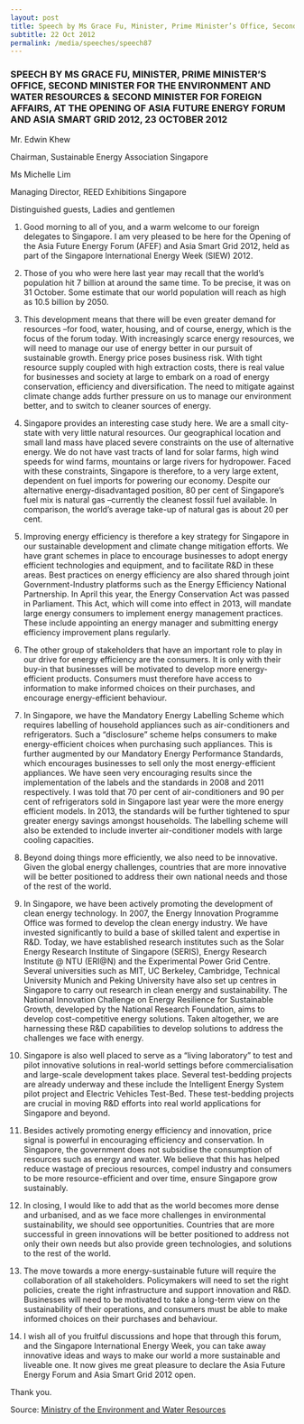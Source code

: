 ```yaml
---
layout: post
title: Speech by Ms Grace Fu, Minister, Prime Minister’s Office, Second Minister for the Environment and Water Resources & Second Minister for Foreign Affairs, at the opening of Asia Future Energy Forum and Asia Smart Grid 2012, 23 October 2012
subtitle: 22 Oct 2012
permalink: /media/speeches/speech87
---
```


### SPEECH BY MS GRACE FU, MINISTER, PRIME MINISTER’S OFFICE, SECOND MINISTER FOR THE ENVIRONMENT AND WATER RESOURCES & SECOND MINISTER FOR FOREIGN AFFAIRS, AT THE OPENING OF ASIA FUTURE ENERGY FORUM AND ASIA SMART GRID 2012, 23 OCTOBER 2012

Mr. Edwin Khew

Chairman, Sustainable Energy Association Singapore

Ms Michelle Lim

Managing Director, REED Exhibitions Singapore

Distinguished guests, Ladies and gentlemen

1. Good morning to all of you, and a warm welcome to our foreign delegates to Singapore. I am very pleased to be here for the Opening of the Asia Future Energy Forum (AFEF) and Asia Smart Grid 2012, held as part of the Singapore International Energy Week (SIEW) 2012.

2. Those of you who were here last year may recall that the world’s population hit 7 billion at around the same time. To be precise, it was on 31 October. Some estimate that our world population will reach as high as 10.5 billion by 2050.

3. This development means that there will be even greater demand for resources –for food, water, housing, and of course, energy, which is the focus of the forum today. With increasingly scarce energy resources, we will need to manage our use of energy better in our pursuit of sustainable growth. Energy price poses business risk. With tight resource supply coupled with high extraction costs, there is real value for businesses and society at large to embark on a road of energy conservation, efficiency and diversification. The need to mitigate against climate change adds further pressure on us to manage our environment better, and to switch to cleaner sources of energy.

4. Singapore provides an interesting case study here. We are a small city-state with very little natural resources. Our geographical location and small land mass have placed severe constraints on the use of alternative energy. We do not have vast tracts of land for solar farms, high wind speeds for wind farms, mountains or large rivers for hydropower. Faced with these constraints, Singapore is therefore, to a very large extent, dependent on fuel imports for powering our economy. Despite our alternative energy-disadvantaged position, 80 per cent of Singapore’s fuel mix is natural gas –currently the cleanest fossil fuel available. In comparison, the world’s average take-up of natural gas is about 20 per cent.

5. Improving energy efficiency is therefore a key strategy for Singapore in our sustainable development and climate change mitigation efforts. We have grant schemes in place to encourage businesses to adopt energy efficient technologies and equipment, and to facilitate R&D in these areas. Best practices on energy efficiency are also shared through joint Government-Industry platforms such as the Energy Efficiency National Partnership. In April this year, the Energy Conservation Act was passed in Parliament. This Act, which will come into effect in 2013, will mandate large energy consumers to implement energy management practices. These include appointing an energy manager and submitting energy efficiency improvement plans regularly.

6. The other group of stakeholders that have an important role to play in our drive for energy efficiency are the consumers. It is only with their buy-in that businesses will be motivated to develop more energy-efficient products. Consumers must therefore have access to information to make informed choices on their purchases, and encourage energy-efficient behaviour.

7. In Singapore, we have the Mandatory Energy Labelling Scheme which requires labelling of household appliances such as air-conditioners and refrigerators. Such a “disclosure” scheme helps consumers to make energy-efficient choices when purchasing such appliances. This is further augmented by our Mandatory Energy Performance Standards, which encourages businesses to sell only the most energy-efficient appliances. We have seen very encouraging results since the implementation of the labels and the standards in 2008 and 2011 respectively. I was told that 70 per cent of air-conditioners and 90 per cent of refrigerators sold in Singapore last year were the more energy efficient models. In 2013, the standards will be further tightened to spur greater energy savings amongst households. The labelling scheme will also be extended to include inverter air-conditioner models with large cooling capacities.

8. Beyond doing things more efficiently, we also need to be innovative. Given the global energy challenges, countries that are more innovative will be better positioned to address their own national needs and those of the rest of the world.

9. In Singapore, we have been actively promoting the development of clean energy technology. In 2007, the Energy Innovation Programme Office was formed to develop the clean energy industry. We have invested significantly to build a base of skilled talent and expertise in R&D. Today, we have established research institutes such as the Solar Energy Research Institute of Singapore (SERIS), Energy Research Institute @ NTU (ERI@N) and the Experimental Power Grid Centre. Several universities such as MIT, UC Berkeley, Cambridge, Technical University Munich and Peking University have also set up centres in Singapore to carry out research in clean energy and sustainability. The National Innovation Challenge on Energy Resilience for Sustainable Growth, developed by the National Research Foundation, aims to develop cost-competitive energy solutions. Taken altogether, we are harnessing these R&D capabilities to develop solutions to address the challenges we face with energy.

10. Singapore is also well placed to serve as a “living laboratory” to test and pilot innovative solutions in real-world settings before commercialisation and large-scale development takes place. Several test-bedding projects are already underway and these include the Intelligent Energy System pilot project and Electric Vehicles Test-Bed. These test-bedding projects are crucial in moving R&D efforts into real world applications for Singapore and beyond.

11. Besides actively promoting energy efficiency and innovation, price signal is powerful in encouraging efficiency and conservation. In Singapore, the government does not subsidise the consumption of resources such as energy and water. We believe that this has helped reduce wastage of precious resources, compel industry and consumers to be more resource-efficient and over time, ensure Singapore grow sustainably.

12. In closing, I would like to add that as the world becomes more dense and urbanised, and as we face more challenges in environmental sustainability, we should see opportunities. Countries that are more successful in green innovations will be better positioned to address not only their own needs but also provide green technologies, and solutions to the rest of the world.

13. The move towards a more energy-sustainable future will require the collaboration of all stakeholders. Policymakers will need to set the right policies, create the right infrastructure and support innovation and R&D. Businesses will need to be motivated to take a long-term view on the sustainability of their operations, and consumers must be able to make informed choices on their purchases and behaviour.

14. I wish all of you fruitful discussions and hope that through this forum, and the Singapore International Energy Week, you can take away innovative ideas and ways to make our world a more sustainable and liveable one. It now gives me great pleasure to declare the Asia Future Energy Forum and Asia Smart Grid 2012 open.

Thank you.

Source: [<a href="https://www.mewr.gov.sg/news/speech-by-ms-grace-fu--minister--prime-ministers-office--second-minister-for-the-environment-and-water-resources-and-second-minister-for-foreign-affairs--at-the-opening-of-asia-future-energy-forum-and-asia-smart-grid-2012-on-23-oct-2012" target="_blank">Ministry of the Environment and Water Resources</a>](https://www.mewr.gov.sg/news/speech-by-ms-grace-fu--minister--prime-ministers-office--second-minister-for-the-environment-and-water-resources-and-second-minister-for-foreign-affairs--at-the-opening-of-asia-future-energy-forum-and-asia-smart-grid-2012-on-23-oct-2012)